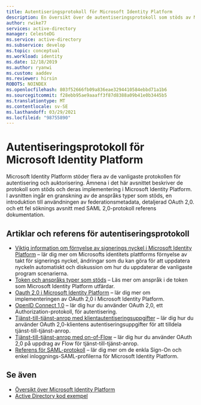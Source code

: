 ```yaml
---
title: Autentiseringsprotokoll för Microsoft Identity Platform
description: En översikt över de autentiseringsprotokoll som stöds av Microsoft Identity Platform
author: rwike77
services: active-directory
manager: CelesteDG
ms.service: active-directory
ms.subservice: develop
ms.topic: conceptual
ms.workload: identity
ms.date: 12/18/2019
ms.author: ryanwi
ms.custom: aaddev
ms.reviewer: hirsin
ROBOTS: NOINDEX
ms.openlocfilehash: 803f52666fb09a836eae3294410584ebbd71a1b6
ms.sourcegitcommit: f28ebb95ae9aaaff3f87d8388a09b41e0b3445b5
ms.translationtype: MT
ms.contentlocale: sv-SE
ms.lasthandoff: 03/29/2021
ms.locfileid: "98755890"
---
```

# <a name="microsoft-identity-platform-authentication-protocols"></a>Autentiseringsprotokoll för Microsoft Identity Platform

Microsoft Identity Platform stöder flera av de vanligaste protokollen för autentisering och auktorisering. Ämnena i det här avsnittet beskriver de protokoll som stöds och deras implementering i Microsoft Identity Platform. I avsnitten ingår en granskning av de anspråks typer som stöds, en introduktion till användningen av federationsmetadata, detaljerad OAuth 2,0. och ett fel söknings avsnitt med SAML 2,0-protokoll referens dokumentation.

## <a name="authentication-protocols-articles-and-reference"></a>Artiklar och referens för autentiseringsprotokoll

* [Viktig information om förnyelse av signerings nyckel i Microsoft Identity Platform](active-directory-signing-key-rollover.md) – lär dig mer om Microsofts identitets plattforms förnyelse av takt för signerings nyckel, ändringar som du kan göra för att uppdatera nyckeln automatiskt och diskussion om hur du uppdaterar de vanligaste program scenarierna.
* [Token och anspråks typer som stöds](id-tokens.md) – Läs mer om anspråk i de token som Microsoft Identity Platform utfärdar.
* [Oauth 2,0 i Microsoft Identity Platform](v2-oauth2-auth-code-flow.md) – lär dig mer om implementeringen av OAuth 2,0 i Microsoft Identity Platform.
* [OpenID Connect 1,0](v2-protocols-oidc.md) – lär dig hur du använder OAuth 2,0, ett Authorization-protokoll, för autentisering.
* [Tjänst-till-tjänst-anrop med klientautentiseringsuppgifter](v2-oauth2-client-creds-grant-flow.md) – lär dig hur du använder OAuth 2,0-klientens autentiseringsuppgifter för att tilldela tjänst-till-tjänst-anrop.
* [Tjänst-till-tjänst-anrop med on-of-Flow](v2-oauth2-on-behalf-of-flow.md) – lär dig hur du använder OAuth 2,0 på uppdrag av Flow för tjänst-till-tjänst-anrop.
* [Referens för SAML-protokoll](active-directory-saml-protocol-reference.md) – lär dig mer om de enkla Sign-On och enkel inloggnings-SAML-profilerna för Microsoft Identity Platform.

## <a name="see-also"></a>Se även

* [Översikt över Microsoft Identity Platform](v2-overview.md)
* [Active Directory kod exempel](sample-v2-code.md)
